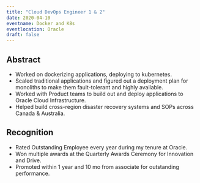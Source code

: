 ```yaml
---
title: "Cloud DevOps Engineer 1 & 2"
date: 2020-04-10
eventname: Docker and K8s
eventlocation: Oracle
draft: false
---
```



## Abstract

- Worked on dockerizing applications, deploying to kubernetes.
- Scaled traditional applications and figured out a deployment plan for monoliths to make them fault-tolerant and highly available.
- Worked with Product teams to build out and deploy applications to Oracle Cloud Infrastructure.
- Helped build cross-region disaster recovery systems and SOPs across Canada & Australia.


## Recognition

- Rated Outstanding Employee every year during my tenure at Oracle.
- Won multiple awards at the Quarterly Awards Ceremony for Innovation and Drive.
- Promoted within 1 year and 10 mo from associate for outstanding performance.
